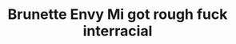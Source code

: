 ---
layout: post
title: Brunette Envy Mi got rough fuck interracial
duration: '12:27'
view: 130
rate: 2
video: 'http://pornmaki.com/embed/2218942'
category: 
 - black
 - rough
 - brunette
 - curvy
 - busty
tags: 
 - big-black-cock
priority: 0.9
changefreq: daily
---